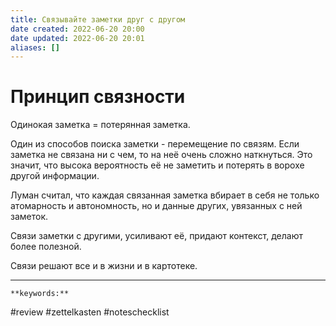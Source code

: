 ```yaml
---
title: Связывайте заметки друг с другом
date created: 2022-06-20 20:00
date updated: 2022-06-20 20:01
aliases: []
---
```


# Принцип связности

Одинокая заметка = потерянная заметка.

Один из способов поиска заметки - перемещение по связям. Если заметка не связана ни с чем, то на неё очень сложно наткнуться. Это значит, что высока вероятность её не заметить и потерять в ворохе другой информации.

Луман считал, что каждая связанная заметка вбирает в себя не только атомарность и автономность, но и данные других, увязанных с ней заметок.

Связи заметки с другими, усиливают её, придают контекст, делают более полезной.

Связи решают все и в жизни и в картотеке.

---

`**keywords:**`

#review
#zettelkasten
#noteschecklist
